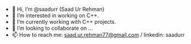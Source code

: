 - 👋 Hi, I’m @saadurr (Saad Ur Rehman)
- 👀 I’m interested in working on C++.
- 🌱 I’m currently working with C++ projects.
- 💞️ I’m looking to collaborate on ...
- 📫 How to reach me: saad.ur.rehman77@gmail.com / linkedin: saadurr

<!---
saadurr/saadurr is a ✨ special ✨ repository because its `README.md` (this file) appears on your GitHub profile.
You can click the Preview link to take a look at your changes.
--->
